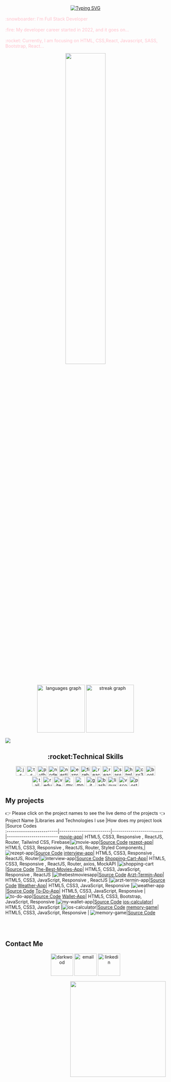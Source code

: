 ## 
<div align=center>
   <a href="https://git.io/typing-svg"><img src="https://readme-typing-svg.demolab.com?font=Fira+Code&size=35&duration=3500&pause=300&color=228B22&center=true&vCenter=true&width=500&lines=Hi🖐+I'm+Ayse;Welcome+to+my+profile!;Description+of+myself%3A;Full+Stack+Developer;" alt="Typing SVG" /></a>

</div>

<br>
<font color="pink"> :snowboarder: I'm Full Stack Developer</font>
</br>
<br>
<font color="pink"> :fire: My developer career started in 2022, and it goes on...</font>
</br>
<br>
<font color="pink"> :rocket: Currently, I am focusing on HTML, CSS,React, Javascript, SASS, Bootstrap, React...</font>
</br>




<p align="center">
  <img src="https://rishavanand.github.io/static/images/greetings.gif" align="center" style="width: 50%" />
 </p>
</br>


<div align="center">
  <img src="https://github-readme-stats.vercel.app/api/top-langs?username=ayseugurlu&locale=en&hide_title=false&layout=compact&card_width=320&langs_count=5&theme=dracula&hide_border=true&order=2" height="150" alt="languages graph"  />
  <img src="https://streak-stats.demolab.com?user=ayseugurlu&locale=en&mode=weekly&theme=dracula&hide_border=true&border_radius=5&order=3" height="150" alt="streak graph"  />
</div>

![](https://komarev.com/ghpvc/?username=ayseugurlu&style=flat-square)


<div align="center">
<h2 align="center">:rocket:Technical Skills</h2>

<img width="30px" alt="js" title="js" src="https://skillicons.dev/icons?i=js" />
<img width="30px" alt="ts" title="ts" src="https://skillicons.dev/icons?i=ts" />
<img width="30px" alt="python" title="python" src="https://skillicons.dev/icons?i=py&theme=light" />
<img width="30px" alt="nodejs" title="nodejs" src="https://skillicons.dev/icons?i=nodejs" />
<img width="30px" alt="nestjs" title="nestjs" src="https://skillicons.dev/icons?i=nestjs" />
<img width="30px" alt="expressjs" title="expressjs" src="https://skillicons.dev/icons?i=express" />
<img width="30px" alt="firebase" title="firebase" src="https://skillicons.dev/icons?i=firebase" />
<img width="30px" alt="react" title="react" src="https://skillicons.dev/icons?i=react" />
<img width="30px" alt="react  title="react native" src="https://cdn.jsdelivr.net/gh/devicons/devicon/icons/react/react-original.svg" />
<img width="30px" alt="sass" title="sass" src="https://skillicons.dev/icons?i=sass" />
<img width="30px" alt="html5" title="html5" src="https://skillicons.dev/icons?i=html" />
<img width="30px" alt="css3" title="css3" src="https://skillicons.dev/icons?i=css" />
<img width="30px" alt="bootstrap" title="bootstrap" src="https://skillicons.dev/icons?i=bootstrap" />
<br/>
<img width="30px" alt="tailwind" title="tailwind" src="https://skillicons.dev/icons?i=tailwind" />
<img width="30px" alt="redux" title="redux" src="https://skillicons.dev/icons?i=redux" />
<img width="30px" alt="vite" title="vite" src="https://skillicons.dev/icons?i=vite" />
<img width="30px" alt="mysql" title="mysql" src="https://skillicons.dev/icons?i=mysql" />
<img width="30px" alt="mongodb" title="mongodb" src="https://skillicons.dev/icons?i=mongodb" />
<img width="30px" alt="git" title="git" src="https://skillicons.dev/icons?i=git" />
<img width="30px" alt="bash" title="bash" src="https://skillicons.dev/icons?i=bash" />
<img width="30px" alt="linux" title="linux" src="https://skillicons.dev/icons?i=linux" />
<img width="30px" alt="vscode" title="vscode" src="https://skillicons.dev/icons?i=vscode" />
<img width="30px" alt="postman" title="postman" src="https://skillicons.dev/icons?i=postman" />
</div>

## My projects
👉 Please click on the project names to see the live demo of the projects 👈
  Project Name       |Libraries and Technologies I use     |How does my project look          |Source Codes       
:-------------------------|-------------------------|-------------------------|-------------------------
[movie-app](https://movie-app-git-main-ayses-projects-fcb4296c.vercel.app/)| HTML5, CSS3, Responsive , ReactJS, Router, Tailwind CSS, Firebase|![movie-app](https://github.com/user-attachments/assets/f8cee121-68c5-4442-8551-d19ddf8067ae)|[Source Code](https://github.com/ayseugurlu/Movie-App)
[rezept-app](https://rezept-app.vercel.app/)| HTML5, CSS3, Responsive , ReactJS, Router, Styled Components,|![rezept-app](https://github.com/user-attachments/assets/09bca29a-405a-41f3-b209-a82a9a8455ee)|[Source Code](https://github.com/ayseugurlu/Rezept-App)
[interview-app](https://ayse-interview-app.netlify.app/)| HTML5, CSS3, Responsive , ReactJS, Router|![interview-app](https://github.com/user-attachments/assets/517f7a90-33ad-47da-966b-a8591c5d44d6)|[Source Code](https://github.com/ayseugurlu/Interview-App)
[Shopping-Cart-App](https://shopping-cart-bgoig79wp-ayses-projects-fcb4296c.vercel.app)| HTML5, CSS3, Responsive , ReactJS, Router, axios, MockAPI |![shopping-cart](https://github.com/user-attachments/assets/7f56302c-5a15-45e4-9b12-12ad4ab1ed33)|[Source Code](https://github.com/ayseugurlu/Shopping-Cart-App)
[The-Best-Movies-App](https://thebestmoviesapp.netlify.app/)| HTML5, CSS3, JavaScript, Responsive , ReactJS |![thebestmoviesapp](https://github.com/user-attachments/assets/173210ee-5fdd-412f-9be4-55a437ed5e7a)|[Source Code](https://github.com/ayseugurlu/The-Best-Movies-App)
[Arzt-Termin-App](https://arzt-termin-app.netlify.app/)| HTML5, CSS3, JavaScript, Responsive , ReactJS |![arzt-termin-app](https://github.com/user-attachments/assets/49ed3cb3-f740-4027-8fb0-a74b1dc2e9c3)|[Source Code](https://github.com/ayseugurlu/Arzt-Termin-App)
[Weather-App](https://ayseugurlu.github.io/Weather-App/HTML-CSS/)| HTML5, CSS3, JavaScript, Responsive |![weather-app](https://github.com/user-attachments/assets/ffa3a107-83fb-4a61-ad4b-f1e11eb9ea63)|[Source Code](https://github.com/ayseugurlu/Weather-App/tree/main)
[To-Do-App](https://ayseugurlu.github.io/To-Do-App/)| HTML5, CSS3, JavaScript, Responsive |![to-do-app](https://github.com/user-attachments/assets/aae38d6d-6bb0-4cce-999d-83b60cd60f55)|[Source Code](https://github.com/ayseugurlu/To-Do-App)
[Wallet-App](https://ayseugurlu.github.io/Wallet-App/)| HTML5, CSS3, Bootstrap, JavaScript, Responsive |![my-wallet-app](https://github.com/user-attachments/assets/ad6edd58-84e6-4a90-ac57-ec61bf66c2b1)|[Source Code](https://github.com/ayseugurlu/Wallet-App)
[ios-calculator](https://ayseugurlu.github.io/ios-calculator/)| HTML5, CSS3, JavaScript |![ios-calculator](https://github.com/user-attachments/assets/c6bcc9d0-94d4-46ae-b5c9-80a0f0609e5e)|[Source Code](https://github.com/ayseugurlu/ios-calculator)
[memory-game](https://ayseugurlu.github.io/Memory-Game/)| HTML5, CSS3, JavaScript, Responsive |   ![memory-game](https://github.com/user-attachments/assets/9df95f0f-fb47-4369-a0fb-6b6070a7d0c3)|[Source Code](https://github.com/ayseugurlu/Memory-Game)


</div>
</br>
<br>

      
## Contact Me

<p align="center">
  <a href="https://www.xing.com/profile/Ayse_Ugurlu078793/web_profiles"><img src="https://img.icons8.com/?size=100&id=13979&format=png&color=000000" alt="darkwood"  width="70" height="70"/></a>
  <a href="mailto:ayseugurlu9135@gmail.com" target="_blank"><img src="https://img.icons8.com/color/96/000000/gmail.png" alt="email"  width="70" height="70"/></a>
  <a href="https://www.linkedin.com/in/ayse-ugurlu/" target="_blank"><img src="https://img.icons8.com/color/96/000000/linkedin.png" alt="linkedin" width="70" height="70"/></a>
</p>

<p align="right">
  <img src="https://camo.githubusercontent.com/58502bc6910820c71f8cd9f3a6640c7d5374b4f752d4fdc5c4e79bdbd4fe4726/68747470733a2f2f6d656469612e67697068792e636f6d2f6d656469612f62634b6d49576b554d436a566d2f67697068792e676966" align="right" style="width:300px" />
 </p>

 
<!--
*ayseugurlu/ayseugurlu* is a :sparkles: special :sparkles: repository because its README.md (this file) appears on your GitHub profile.
Here are some ideas to get you started:
- :telescope: I'
-->
